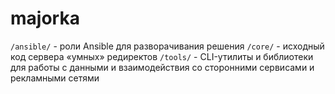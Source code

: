 # majorka

`/ansible/` - роли Ansible для разворачивания решения
`/core/` - исходный код сервера «умных» редиректов
`/tools/` - CLI-утилиты и библиотеки для работы с данными и взаимодействия со сторонними сервисами и рекламными сетями
